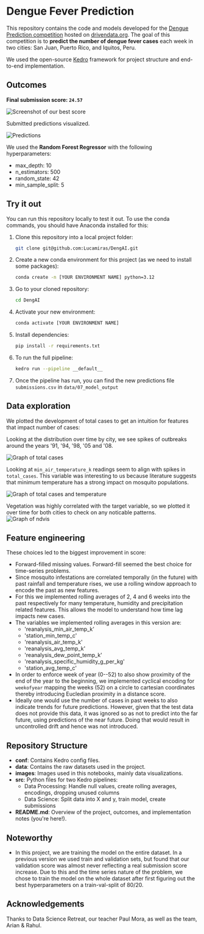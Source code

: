 # Dengue Fever Prediction

This repository contains the code and models developed for the [Dengue Prediction competition](https://www.drivendata.org/competitions/44/dengai-predicting-disease-spread/page/80/) hosted on [drivendata.org](https://www.drivendata.org). The goal of this competition is to **predict the number of dengue fever cases** each week in two cities: San Juan, Puerto Rico, and Iquitos, Peru.

We used the open-source [Kedro](https://kedro.org/) framework for project structure and end-to-end implementation.

## Outcomes

**Final submission score: ``24.57``**

![Screenshot of our best score](images/best_score.jpg)

Submitted predictions visualized.

![Predictions](images/preds.png)

We used the **Random Forest Regressor** with the following hyperparameters:
- max_depth: 10
- n_estimators: 500
- random_state: 42
- min_sample_split: 5

## Try it out
You can run this repository locally to test it out. To use the conda commands, you should have Anaconda installed for this:
1. Clone this repository into a local project folder: 
    ```bash
    git clone git@github.com:Lucamiras/DengAI.git
    ```
2. Create a new conda environment for this project (as we need to install some packages):
    ```bash
   conda create -n [YOUR ENVIRONMENT NAME] python=3.12
    ```
4. Go to your cloned repository:
    ```bash
   cd DengAI
    ```
6. Activate your new environment:
    ```bash
   conda activate [YOUR ENVIRONMENT NAME]
    ```
8. Install dependencies:
    ```bash
   pip install -r requirements.txt
    ```
10. To run the full pipeline:
    ```bash
    kedro run --pipeline __default__
    ```
12. Once the pipeline has run, you can find the new predictions file ``submissions.csv`` in ``data/07_model_output``

## Data exploration
We plotted the development of total cases to get an intuition for features that impact number of cases:

Looking at the distribution over time by city, we see spikes of outbreaks around the years '91, '94, '98, '05 and '08.

![Graph of total cases](images/box_total_by_city.png)

Looking at ``min_air_temperature_k`` readings seem to align with spikes in ``total_cases``. This variable was interesting to us because literature suggests that minimum temperature has a strong impact on mosquito populations.

![Graph of total cases and temperature](images/line_min_air_temp.png)

Vegetation was highly correlated with the target variable, so we plotted it over time for both cities to check on any noticable patterns.
![Graph of ndvis ](images/nvids.png)

## Feature engineering
These choices led to the biggest improvement in score:
- Forward-filled missing values. Forward-fill seemed the best choice for time-series problems.
- Since mosquito infestations are correlated temporally (in the future) with past rainfall and temperature rises, we use a rolling window approach to encode the past as new features.
- For this we implemented rolling averages of 2, 4 and 6 weeks into the past respectively for many temperature, humidity and precipitation related features.  This allows the model to understand how time lag impacts new cases.
- The variables we implemented rolling averages in this version are:
  - 'reanalysis_min_air_temp_k'
  - 'station_min_temp_c'
  - 'reanalysis_air_temp_k'
  - 'reanalysis_avg_temp_k'
  - 'reanalysis_dew_point_temp_k'
  - 'reanalysis_specific_humidity_g_per_kg'
  - 'station_avg_temp_c'
- In order to enforce week of year (0--52) to also show proximity of the end of the year to the beginning, we implemented cyclical encoding for ``weekofyear`` mapping the weeks (52) on a circle to cartesian coordinates thereby introducing Eucledian proximity in a distance score.
- Ideally one would use the number of cases in past weeks to also indicate trends for future predictions. However, given that the test data does not provide this data, it was ignored so as not to predict into the far  future, using predictions of the near future. Doing that would result in uncontrolled drift and hence was not introduced.

## Repository Structure
- **conf**: Contains Kedro config files.
- **data**: Contains the raw datasets used in the project.
- **images**: Images used in this notebooks, mainly data visualizations.
- **src**: Python files for two Kedro pipelines:
    - Data Processing: Handle null values, create rolling averages, encodings, dropping unused columns
    - Data Science: Split data into X and y, train model, create submissions
- **README.md**: Overview of the project, outcomes, and implementation notes (you're here!).

## Noteworthy
- In this project, we are training the model on the entire dataset. In a previous version we used train and validation sets, but found that our validation score was almost never reflecting a real submission score increase. Due to this and the time series nature of the problem, we chose to train the model on the whole dataset after first figuring out the best hyperparameters on a train-val-split of 80/20.

## Acknowledgements
Thanks to Data Science Retreat, our teacher Paul Mora, as well as the team, Arian & Rahul.

